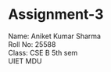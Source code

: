 # Assignment-3
Name: Aniket Kumar Sharma<br>
Roll No: 25588<br>
Class: CSE B 5th sem<br>
UIET MDU<br>

